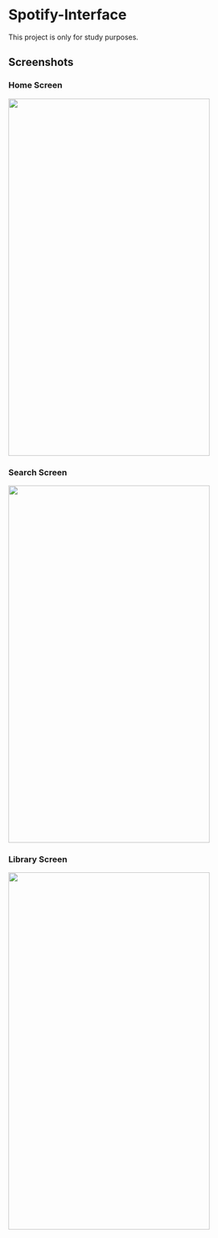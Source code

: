 # Spotify-Interface

This project is only for study purposes.

## Screenshots

### Home Screen
<img src="https://user-images.githubusercontent.com/43590889/122571883-978d8880-d023-11eb-9064-c308cf0eb3a1.png" width="400" height="711">

### Search Screen
<img src="https://user-images.githubusercontent.com/43590889/122572143-d6234300-d023-11eb-8e11-8df2b7fac2d7.png" width="400" height="711">

### Library Screen
<img src="https://user-images.githubusercontent.com/43590889/122572046-c0158280-d023-11eb-8ccb-47c2e7d1d7ca.png" width="400" height="711">

